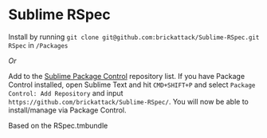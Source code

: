# Sublime RSpec

Install by running `git clone git@github.com:brickattack/Sublime-RSpec.git RSpec` in `/Packages` 

_Or_

Add to the [Sublime Package Control](http://wbond.net/sublime_packages/package_control) repository list.
If you have Package Control installed, open Sublime Text and hit `CMD+SHIFT+P` and select `Package Control: Add Repository` and input `https://github.com/brickattack/Sublime-RSpec/`. You will now be able to install/manage via Package Control.

Based on the RSpec.tmbundle